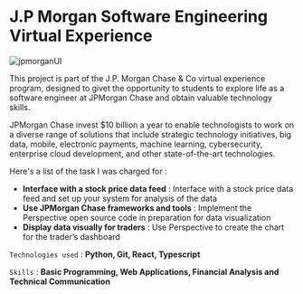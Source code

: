 # J.P Morgan Software Engineering Virtual Experience

![jpmorganUI](https://user-images.githubusercontent.com/66017329/179420350-f6bdbcfb-5182-46bf-947a-e2da4512f8d7.PNG)

This project is part of the J.P. Morgan Chase & Co virtual experience program, designed to givet the opportunity to students to explore life as a software engineer at 
JPMorgan Chase and obtain valuable technology skills.

JPMorgan Chase invest $10 billion a year to enable technologists to work on a diverse range of solutions that include strategic technology initiatives,
big data, mobile, electronic payments, machine learning, cybersecurity, enterprise cloud development, and other state-of-the-art technologies.

Here's a list of the task I was charged for :

- **Interface with a stock price data feed** : Interface with a stock price data feed and set up your system for analysis of the data 
- **Use JPMorgan Chase frameworks and tools** : Implement the Perspective open source code in preparation for data visualization
- **Display data visually for traders** : Use Perspective to create the chart for the trader’s dashboard

`Technologies used` : **Python, Git, React, Typescript**


`Skills` : **Basic Programming, Web Applications, Financial Analysis and Technical Communication**
